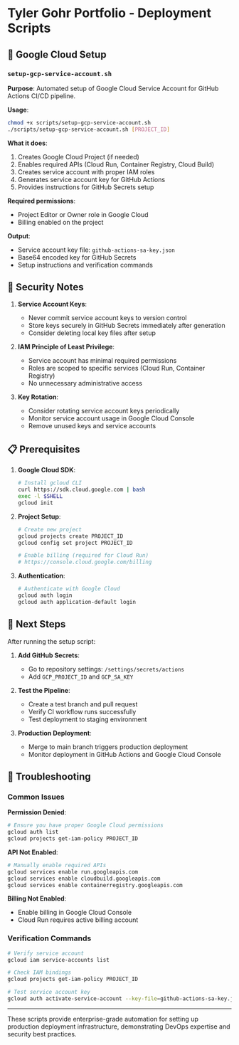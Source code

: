 # Tyler Gohr Portfolio - Deployment Scripts

## 🚀 Google Cloud Setup

### `setup-gcp-service-account.sh`

**Purpose**: Automated setup of Google Cloud Service Account for GitHub Actions CI/CD pipeline.

**Usage**:
```bash
chmod +x scripts/setup-gcp-service-account.sh
./scripts/setup-gcp-service-account.sh [PROJECT_ID]
```

**What it does**:
1. Creates Google Cloud Project (if needed)
2. Enables required APIs (Cloud Run, Container Registry, Cloud Build)
3. Creates service account with proper IAM roles
4. Generates service account key for GitHub Actions
5. Provides instructions for GitHub Secrets setup

**Required permissions**:
- Project Editor or Owner role in Google Cloud
- Billing enabled on the project

**Output**:
- Service account key file: `github-actions-sa-key.json`
- Base64 encoded key for GitHub Secrets
- Setup instructions and verification commands

## 🔐 Security Notes

1. **Service Account Keys**: 
   - Never commit service account keys to version control
   - Store keys securely in GitHub Secrets immediately after generation
   - Consider deleting local key files after setup

2. **IAM Principle of Least Privilege**:
   - Service account has minimal required permissions
   - Roles are scoped to specific services (Cloud Run, Container Registry)
   - No unnecessary administrative access

3. **Key Rotation**:
   - Consider rotating service account keys periodically
   - Monitor service account usage in Google Cloud Console
   - Remove unused keys and service accounts

## 📋 Prerequisites

1. **Google Cloud SDK**: 
   ```bash
   # Install gcloud CLI
   curl https://sdk.cloud.google.com | bash
   exec -l $SHELL
   gcloud init
   ```

2. **Project Setup**:
   ```bash
   # Create new project
   gcloud projects create PROJECT_ID
   gcloud config set project PROJECT_ID
   
   # Enable billing (required for Cloud Run)
   # https://console.cloud.google.com/billing
   ```

3. **Authentication**:
   ```bash
   # Authenticate with Google Cloud
   gcloud auth login
   gcloud auth application-default login
   ```

## 🎯 Next Steps

After running the setup script:

1. **Add GitHub Secrets**:
   - Go to repository settings: `/settings/secrets/actions`
   - Add `GCP_PROJECT_ID` and `GCP_SA_KEY`

2. **Test the Pipeline**:
   - Create a test branch and pull request
   - Verify CI workflow runs successfully
   - Test deployment to staging environment

3. **Production Deployment**:
   - Merge to main branch triggers production deployment
   - Monitor deployment in GitHub Actions and Google Cloud Console

## 🔧 Troubleshooting

### Common Issues

**Permission Denied**:
```bash
# Ensure you have proper Google Cloud permissions
gcloud auth list
gcloud projects get-iam-policy PROJECT_ID
```

**API Not Enabled**:
```bash
# Manually enable required APIs
gcloud services enable run.googleapis.com
gcloud services enable cloudbuild.googleapis.com
gcloud services enable containerregistry.googleapis.com
```

**Billing Not Enabled**:
- Enable billing in Google Cloud Console
- Cloud Run requires active billing account

### Verification Commands

```bash
# Verify service account
gcloud iam service-accounts list

# Check IAM bindings
gcloud projects get-iam-policy PROJECT_ID

# Test service account key
gcloud auth activate-service-account --key-file=github-actions-sa-key.json
```

---

These scripts provide enterprise-grade automation for setting up production deployment infrastructure, demonstrating DevOps expertise and security best practices.